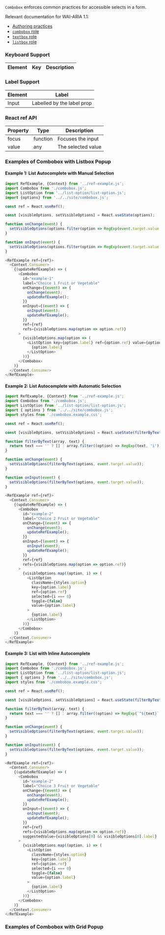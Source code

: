 `Combobox` enforces common practices for accessible selects in a form.

Relevant documentation for WAI-ARIA 1.1:
- [Authoring practices](https://www.w3.org/TR/wai-aria-practices-1.1/#combobox)
- [`combobox` role](https://www.w3.org/TR/wai-aria-1.1/#combobox)
- [`textbox` role](https://www.w3.org/TR/wai-aria-1.1/#textbox)
- [`listbox` role](https://www.w3.org/TR/wai-aria-1.1/#listbox)

### Keyboard Support

| Element | Key | Description |
| --- | --- | --- |

### Label Support

| Element | Label |
| --- | --- |
| Input | Labelled by the label prop |

### React ref API

| Property | Type | Description |
| --- | --- | --- |
| focus | function | Focuses the input |
| value | any | The selected value |

### Examples of Combobox with Listbox Popup

#### Example 1: List Autocomplete with Manual Selection

```js
import RefExample, {Context} from '../ref-example.js';
import Combobox from './combobox.js';
import ListOption from '../list-option/list-option.js';
import {options} from '../../site/combobox.js';

const ref = React.useRef();

const [visibleOptions, setVisibleOptions] = React.useState(options);

function onChange(event) {
  setVisibleOptions(options.filter(option => RegExp(event.target.value, 'i').test(option.label)));
}

function onInput(event) {
  setVisibleOptions(options.filter(option => RegExp(event.target.value, 'i').test(option.label)));
}

<RefExample ref={ref}>
  <Context.Consumer>
    {(updateRefExample) => (
      <Combobox
        id="example-1"
        label="Choice 1 Fruit or Vegetable"
        onChange={(event) => {
          onChange(event);
          updateRefExample();
        }}
        onInput={(event) => {
          onInput(event);
          updateRefExample();
        }}
        ref={ref}
        refs={visibleOptions.map(option => option.ref)}
      >
        {visibleOptions.map(option => (
          <ListOption key={option.label} ref={option.ref} value={option.label}>
            {option.label}
          </ListOption>
        ))}
      </Combobox>
    )}
  </Context.Consumer>
</RefExample>
```

#### Example 2: List Autocomplete with Automatic Selection

```js
import RefExample, {Context} from '../ref-example.js';
import Combobox from './combobox.js';
import ListOption from '../list-option/list-option.js';
import { options } from '../../site/combobox.js';
import styles from './combobox.example.css';

const ref = React.useRef();

const [visibleOptions, setVisibleOptions] = React.useState(filterByText(options, ''));

function filterByText(array, text) {
  return text === '' ? [] : array.filter((option) => RegExp(text, 'i').test(option.label));
}

function onChange(event) {
  setVisibleOptions(filterByText(options, event.target.value));
}

function onInput(event) {
  setVisibleOptions(filterByText(options, event.target.value));
}

<RefExample ref={ref}>
  <Context.Consumer>
    {(updateRefExample) => (
      <Combobox
        id="example-2"
        label="Choice 2 Fruit or Vegetable"
        onChange={(event) => {
          onChange(event);
          updateRefExample();
        }}
        onInput={(event) => {
          onInput(event);
          updateRefExample();
        }}
        ref={ref}
        refs={visibleOptions.map(option => option.ref)}
      >
        {visibleOptions.map((option, i) => (
          <ListOption
            className={styles.option}
            key={option.label}
            ref={option.ref}
            selected={i === 0}
            toggle={false}
            value={option.label}
          >
            {option.label}
          </ListOption>
        ))}
      </Combobox>
    )}
  </Context.Consumer>
</RefExample>
```

#### Example 3: List with Inline Autocomplete

```js
import RefExample, {Context} from '../ref-example.js';
import Combobox from './combobox.js';
import ListOption from '../list-option/list-option.js';
import { options } from '../../site/combobox.js';
import styles from './combobox.example.css';

const ref = React.useRef();

const [visibleOptions, setVisibleOptions] = React.useState(filterByText(options, ''));

function filterByText(array, text) {
  return text === '' ? [] : array.filter((option) => RegExp(`^${text}`, 'i').test(option.label));
}

function onChange(event) {
  setVisibleOptions(filterByText(options, event.target.value));
}

function onInput(event) {
  setVisibleOptions(filterByText(options, event.target.value));
}

<RefExample ref={ref}>
  <Context.Consumer>
    {(updateRefExample) => (
      <Combobox
        id="example-2"
        label="Choice 3 Fruit or Vegetable"
        onChange={(event) => {
          onChange(event);
          updateRefExample();
        }}
        onInput={(event) => {
          onInput(event);
          updateRefExample();
        }}
        ref={ref}
        refs={visibleOptions.map(option => option.ref)}
        suggestedValue={visibleOptions[0] && visibleOptions[0].label}
      >
        {visibleOptions.map((option, i) => (
          <ListOption
            className={styles.option}
            key={option.label}
            ref={option.ref}
            selected={i === 0}
            toggle={false}
            value={option.label}
          >
            {option.label}
          </ListOption>
        ))}
      </Combobox>
    )}
  </Context.Consumer>
</RefExample>
```

### Examples of Combobox with Grid Popup
